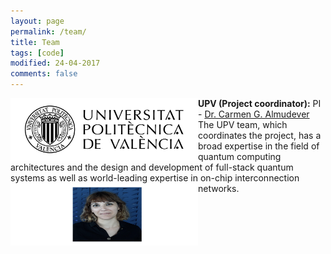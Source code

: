 ```yaml
---
layout: page
permalink: /team/
title: Team
tags: [code]
modified: 24-04-2017
comments: false
---
```


<!---
	Details about sidebar info is provided inside _data/navigation.yml file
-->
 


<img align="left" width="300" height="100" src="images/UPV.jpg"> **UPV (Project coordinator):** PI - [Dr. Carmen G. Almudever](https://www.linkedin.com/in/carmengalmudever/) The UPV team, which coordinates the project, has a broad expertise in the field of quantum computing architectures and the design and development of full-stack quantum systems as well as world-leading expertise in on-chip interconnection networks. <img align="left" width="300" height="100" src="images/carmina_upv.png">




